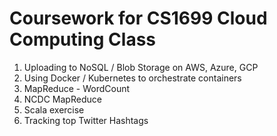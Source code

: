 # Coursework for CS1699 Cloud Computing Class

1. Uploading to NoSQL / Blob Storage on AWS, Azure, GCP
2. Using Docker / Kubernetes to orchestrate containers
3. MapReduce - WordCount
4. NCDC MapReduce
5. Scala exercise
6. Tracking top Twitter Hashtags